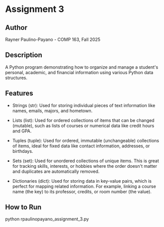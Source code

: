 # Assignment 3
 ## Author
 Rayner Paulino-Payano - COMP 163, Fall 2025
 
 ## Description
 A Python program demonstrating how to organize and manage a student's personal, academic, and financial information using various Python data structures.

 ## Features
 - Strings (str): Used for storing individual pieces of text information like names, emails, majors, and hometown.

 - Lists (list): Used for ordered collections of items that can be changed (mutable), such as lists of courses or numerical data like credit hours and GPA.

 - Tuples (tuple): Used for ordered, immutable (unchangeable) collections of items, ideal for fixed data like contact information, addresses, or birthdays.

 - Sets (set): Used for unordered collections of unique items. This is great for tracking skills, interests, or hobbies where the order doesn't matter and duplicates are automatically removed.

 - Dictionaries (dict): Used for storing data in key-value pairs, which is perfect for mapping related information. For example, linking a course name (the key) to its professor, credits, or room number (the value).

 ## How to Run
 python rpaulinopayano_assignment_3.py